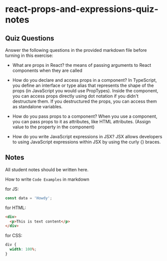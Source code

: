 # react-props-and-expressions-quiz-notes

## Quiz Questions

Answer the following questions in the provided markdown file before turning in this exercise:

- What are props in React?
  the means of passing arguments to React components when they are called

- How do you declare and access props in a component?
  In TypeScript, you define an interface or type alias that represents the shape of the props (in JavaScript you would use PropTypes).
  Inside the component, you can access props directly using dot notation if you didn't destructure them. If you destructured the props, you can access them as standalone variables.

- How do you pass props to a component?
  When you use a component, you can pass props to it as attributes, like HTML attributes. (Assign value to the property in the component)

- How do you write JavaScript expressions in JSX?
  JSX allows developers to using JavaScript expressions within JSX by using the curly {} braces.

## Notes

All student notes should be written here.

How to write `Code Examples` in markdown

for JS:

```javascript
const data = 'Howdy';
```

for HTML:

```html
<div>
  <p>This is text content</p>
</div>
```

for CSS:

```css
div {
  width: 100%;
}
```
